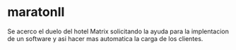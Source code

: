 # maratonII
Se acerco el duelo del hotel Matrix solicitando la ayuda para la implentacion de un software y asi hacer mas automatica la carga de los clientes.

